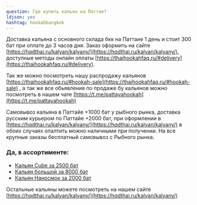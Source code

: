```yaml
---
question: Где купить кальян на Паттае?
ldjson: yes 
hashtag: hookahbangkok
---
```


Доставка кальяна с основного склада бкк на Паттаие 1 день и стоит 300 бат при оплате до 3 часов дня. Заказ оформить на сайте [https://hqdthai.ru/kalyan/kalyany/](https://hqdthai.ru/kalyan/kalyany/), доступные методы онлайн оплаты [https://thaihookahfaq.ru/#delivery](https://thaihookahfaq.ru/#delivery).

Так же можно посмотреть нашу распродажу кальянов [https://thaihookahfaq.ru/#hookah-sale](https://thaihookahfaq.ru/#hookah-sale) , а так же все обьявления по продаже бу кальянов можно посмотреть в нашем чате [https://t.me/pattayahookah](https://t.me/pattayahookah)


Самовывоз кальяна в Паттайе +1000 бат у рыбного рынка, доставка русским курьером по Паттайе +2000 бат, при оформлении в [https://hqdthai.ru/kalyan/kalyany/](https://hqdthai.ru/kalyan/kalyany/) в обоих случаях опалтить можно наличными при получении. На все крупные заказы бесплатный самовывоз с Рыбного рынка.

### Да, в ассортименте:

* [Кальян Cube за 2500 бат](https://hqdthai.ru/kalyan/kalyancube/)
* [Кальян большой за 8000 бат](https://hqdthai.ru/kalyan/kalyangold/)
* [Кальян Наносмок за 2000 бат](https://hqdthai.ru/kalyan/kalyannanosmoke/)

Остальные кальяны можете посмотреть на нашем сайте [https://hqdthai.ru/kalyan/kalyany/](https://hqdthai.ru/kalyan/kalyany/) 


